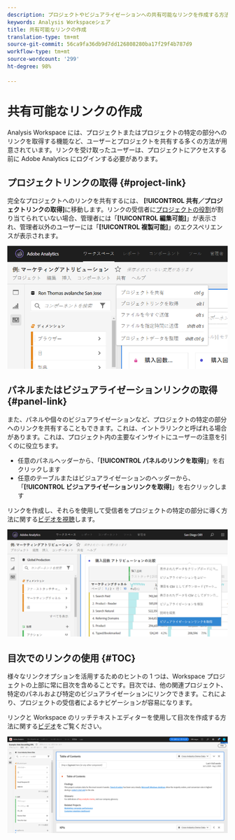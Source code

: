 ```yaml
---
description: プロジェクトやビジュアライゼーションへの共有可能なリンクを作成する方法を学びます。
keywords: Analysis Workspaceシェア
title: 共有可能なリンクの作成
translation-type: tm+mt
source-git-commit: 56ca9fa36db9d7dd126808280ba17f29f4b787d9
workflow-type: tm+mt
source-wordcount: '299'
ht-degree: 98%

---
```



# 共有可能なリンクの作成

Analysis Workspace には、プロジェクトまたはプロジェクトの特定の部分へのリンクを取得する機能など、ユーザーとプロジェクトを共有する多くの方法が用意されています。リンクを受け取ったユーザーは、プロジェクトにアクセスする前に Adobe Analytics にログインする必要があります。

## プロジェクトリンクの取得 {#project-link}

完全なプロジェクトへのリンクを共有するには、 **[!UICONTROL 共有／プロジェクトリンクの取得]**&#x200B;に移動します。リンクの受信者に[プロジェクトの役割](https://docs.adobe.com/content/help/ja-JP/analytics/analyze/analysis-workspace/curate-share/share-projects.html)が割り当てられていない場合、管理者には「**[!UICONTROL 編集可能]**」が表示され、管理者以外のユーザーには「**[!UICONTROL 複製可能]**」のエクスペリエンスが表示されます。

![](assets/get-project-link.png)

## パネルまたはビジュアライゼーションリンクの取得 {#panel-link}

また、パネルや個々のビジュアライゼーションなど、プロジェクトの特定の部分へのリンクを共有することもできます。これは、イントラリンクと呼ばれる場合があります。これは、プロジェクト内の主要なインサイトにユーザーの注意を引くのに役立ちます。

* 任意のパネルヘッダーから、「**[!UICONTROL パネルのリンクを取得]**」を右クリックします
* 任意のテーブルまたはビジュアライゼーションのヘッダーから、「**[!UICONTROL ビジュアライゼーションリンクを取得]**」を右クリックします

リンクを作成し、それらを使用して受信者をプロジェクトの特定の部分に導く方法に関する[ビデオを視聴](https://docs.adobe.com/content/help/ja-JP/analytics-learn/tutorials/analysis-workspace/visualizations/intra-linking-in-analysis-workspace.html)します。

![](assets/get-viz-link.png)

## 目次でのリンクの使用 {#TOC}

様々なリンクオプションを活用するためのヒントの 1 つは、Workspace プロジェクトの上部に常に目次を含めることです。目次では、他の関連プロジェクト、特定のパネルおよび特定のビジュアライゼーションにリンクできます。これにより、プロジェクトの受信者によるナビゲーションが容易になります。

リンクと Workspace のリッチテキストエディターを使用して目次を作成する方法に関する[ビデオ](https://docs.adobe.com/content/help/ja-JP/analytics-learn/tutorials/analysis-workspace/navigating-workspace-projects/create-a-toc-in-analysis-workspace.html)をご覧ください。

![](assets/toc.png)